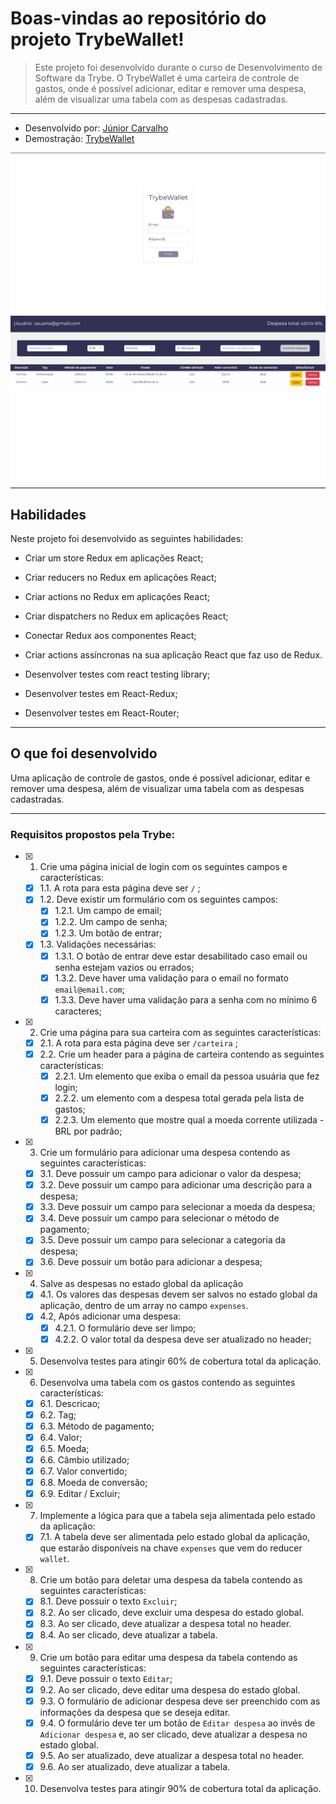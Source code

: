 # Boas-vindas ao repositório do projeto TrybeWallet!

> Este projeto foi desenvolvido durante o curso de Desenvolvimento de Software da Trybe. O TrybeWallet é uma carteira de controle de gastos, onde é possível adicionar, editar e remover uma despesa, além de visualizar uma tabela com as despesas cadastradas.

---

- Desenvolvido por: [Júnior Carvalho](https://www.linkedin.com/in/juniorcarvalh0)
- Demostração: [TrybeWallet](https://jun1orcarvalh0.github.io/trybe-wallet/#/)

![TrybeWallet Login](./images/trybewallet-login.png)
![TrybeWallet Wallet](./images//trybewallet-wallet.png)

---

## Habilidades

Neste projeto foi desenvolvido as seguintes habilidades:

- Criar um store Redux em aplicações React;

- Criar reducers no Redux em aplicações React;

- Criar actions no Redux em aplicações React;

- Criar dispatchers no Redux em aplicações React;

- Conectar Redux aos componentes React;

- Criar actions assíncronas na sua aplicação React que faz uso de Redux.

- Desenvolver testes com react testing library;

- Desenvolver testes em React-Redux;

- Desenvolver testes em React-Router;

---

## O que foi desenvolvido

Uma aplicação de controle de gastos, onde é possível adicionar, editar e remover uma despesa, além de visualizar uma tabela com as despesas cadastradas.

---

### Requisitos propostos pela Trybe:

- [x] 1. Crie uma página inicial de login com os seguintes campos e características:

  - [x] 1.1. A rota para esta página deve ser `/` ;
  - [x] 1.2. Deve existir um formulário com os seguintes campos:
    - [x] 1.2.1. Um campo de email;
    - [x] 1.2.2. Um campo de senha;
    - [x] 1.2.3. Um botão de entrar;
  - [x] 1.3. Validações necessárias:
    - [x] 1.3.1. O botão de entrar deve estar desabilitado caso email ou senha estejam vazios ou errados;
    - [x] 1.3.2. Deve haver uma validação para o email no formato `email@email.com`;
    - [x] 1.3.3. Deve haver uma validação para a senha com no mínimo 6 caracteres;

- [x] 2. Crie uma página para sua carteira com as seguintes características:

  - [x] 2.1. A rota para esta página deve ser `/carteira` ;
  - [x] 2.2. Crie um header para a página de carteira contendo as seguintes características:
    - [x] 2.2.1. Um elemento que exiba o email da pessoa usuária que fez login;
    - [x] 2.2.2. um elemento com a despesa total gerada pela lista de gastos;
    - [x] 2.2.3. Um elemento que mostre qual a moeda corrente utilizada - BRL por padrão;

- [x] 3. Crie um formulário para adicionar uma despesa contendo as seguintes características:

  - [x] 3.1. Deve possuir um campo para adicionar o valor da despesa;
  - [x] 3.2. Deve possuir um campo para adicionar uma descrição para a despesa;
  - [x] 3.3. Deve possuir um campo para selecionar a moeda da despesa;
  - [x] 3.4. Deve possuir um campo para selecionar o método de pagamento;
  - [x] 3.5. Deve possuir um campo para selecionar a categoria da despesa;
  - [x] 3.6. Deve possuir um botão para adicionar a despesa;

- [x] 4. Salve as despesas no estado global da aplicação

  - [x] 4.1. Os valores das despesas devem ser salvos no estado global da aplicação, dentro de um array no campo `expenses`.
  - [x] 4.2, Após adicionar uma despesa:
    - [x] 4.2.1. O formulário deve ser limpo;
    - [x] 4.2.2. O valor total da despesa deve ser atualizado no header;

- [x] 5. Desenvolva testes para atingir 60% de cobertura total da aplicação.

- [x] 6. Desenvolva uma tabela com os gastos contendo as seguintes características:

  - [x] 6.1. Descricao;
  - [x] 6.2. Tag;
  - [x] 6.3. Método de pagamento;
  - [x] 6.4. Valor;
  - [x] 6.5. Moeda;
  - [x] 6.6. Câmbio utilizado;
  - [x] 6.7. Valor convertido;
  - [x] 6.8. Moeda de conversão;
  - [x] 6.9. Editar / Excluir;

- [x] 7. Implemente a lógica para que a tabela seja alimentada pelo estado da aplicação:

  - [x] 7.1. A tabela deve ser alimentada pelo estado global da aplicação, que estarão disponíveis na chave `expenses` que vem do reducer `wallet`.

- [x] 8. Crie um botão para deletar uma despesa da tabela contendo as seguintes características:

  - [x] 8.1. Deve possuir o texto `Excluir`;
  - [x] 8.2. Ao ser clicado, deve excluir uma despesa do estado global.
  - [x] 8.3. Ao ser clicado, deve atualizar a despesa total no header.
  - [x] 8.4. Ao ser clicado, deve atualizar a tabela.

- [x] 9. Crie um botão para editar uma despesa da tabela contendo as seguintes características:

  - [x] 9.1. Deve possuir o texto `Editar`;
  - [x] 9.2. Ao ser clicado, deve editar uma despesa do estado global.
  - [x] 9.3. O formulário de adicionar despesa deve ser preenchido com as informações da despesa que se deseja editar.
  - [x] 9.4. O formulário deve ter um botão de `Editar despesa` ao invés de `Adicionar despesa` e, ao ser clicado, deve atualizar a despesa no estado global.
  - [x] 9.5. Ao ser atualizado, deve atualizar a despesa total no header.
  - [x] 9.6. Ao ser atualizado, deve atualizar a tabela.

- [x] 10. Desenvolva testes para atingir 90% de cobertura total da aplicação.
